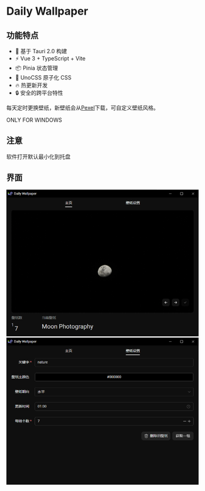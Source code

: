 # Daily Wallpaper

## 功能特点

- 🚀 基于 Tauri 2.0 构建
- ⚡️ Vue 3 + TypeScript + Vite
- 📦 Pinia 状态管理
- 🎨 UnoCSS 原子化 CSS
- 🔥 热更新开发
- 🔒 安全的跨平台特性

每天定时更换壁纸，新壁纸会从[Pexel](https://www.pexels.com/)下载，可自定义壁纸风格。

ONLY FOR WINDOWS

## 注意

软件打开默认最小化到托盘

## 界面
![img.png](docs/img/1.png)
![img.png](docs/img/2.png)